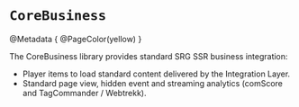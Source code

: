 
# ``CoreBusiness``

@Metadata {
    @PageColor(yellow)
}

The CoreBusiness library provides standard SRG SSR business integration:

- Player items to load standard content delivered by the Integration Layer.
- Standard page view, hidden event and streaming analytics (comScore and TagCommander / Webtrekk).
